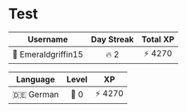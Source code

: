 # Test

<!--START_SECTION:duolingoStats-->
<!-- Automatically generated with https://github.com/centrumek/duolingo-readme-stats-->

| Username | Day Streak | Total XP |
|:---:|:---:|:---:|
| 👤 Emeraldgriffin15 | 🔥 2 | ⚡ 4270 |

| Language | Level | XP |
|:---:|:---:|:---:|
| 🇩🇪 German | 👑 0 | ⚡ 4270 |

<!--END_SECTION:duolingoStats-->
